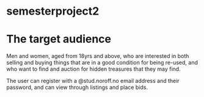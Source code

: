# semesterproject2

# The target audience
Men and women, aged from 18yrs and above, who are interested in both selling and buying things that are in a good condition for being re-used, and who want to find and auction for hidden treasures that they may find. 

The user can register with a @stud.noroff.no email address and their password, and can view through listings and place bids. 